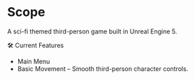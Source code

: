 # Scope

A sci-fi themed third-person game built in Unreal Engine 5.

🛠️ Current Features
- Main Menu
- Basic Movement – Smooth third-person character controls.

